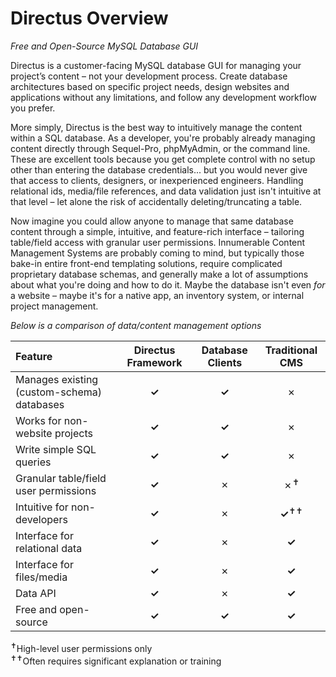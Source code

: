 # Directus Overview
_Free and Open-Source MySQL Database GUI_

Directus is a customer-facing MySQL database GUI for managing your project’s content – not your development process. Create database architectures based on specific project needs, design websites and applications without any limitations, and follow any development workflow you prefer.

More simply, Directus is the best way to intuitively manage the content within a SQL database. As a developer, you're probably already managing content directly through Sequel-Pro, phpMyAdmin, or the command line. These are excellent tools because you get complete control with no setup other than entering the database credentials... but you would never give that access to clients, designers, or inexperienced engineers. Handling relational ids, media/file references, and data validation just isn't intuitive at that level – let alone the risk of accidentally deleting/truncating a table.

Now imagine you could allow anyone to manage that same database content through a simple, intuitive, and feature-rich interface – tailoring table/field access with granular user permissions. Innumerable Content Management Systems are probably coming to mind, but typically those bake-in entire front-end templating solutions, require complicated proprietary database schemas, and generally make a lot of assumptions about what you're doing and how to do it. Maybe the database isn't even _for_ a website – maybe it's for a native app, an inventory system, or internal project management. 

_Below is a comparison of data/content management options_

Feature                                       | Directus Framework    |  Database Clients |  Traditional CMS
:-------------------------------------------- | :-------------------: | :---------------: | :----------------:
Manages existing (custom-schema) databases    | **✓**                 | **✓**             | ✗
Works for non-website projects                | **✓**                 | **✓**             | ✗
Write simple SQL queries                      | **✓**                 | **✓**             | ✗
Granular table/field user permissions         | **✓**                 | ✗                 | ✗<sup>✝</sup>
Intuitive for non-developers                  | **✓**                 | ✗                 | **✓**<sup>✝✝</sup>
Interface for relational data                 | **✓**                 | ✗                 | **✓**
Interface for files/media                     | **✓**                 | ✗                 | **✓**
Data API                                      | **✓**                 | ✗                 | **✓**
Free and open-source                          | **✓**                 | **✓**             | **✓**

<sup>✝</sup>High-level user permissions only<br>
<sup>✝✝</sup>Often requires significant explanation or training


